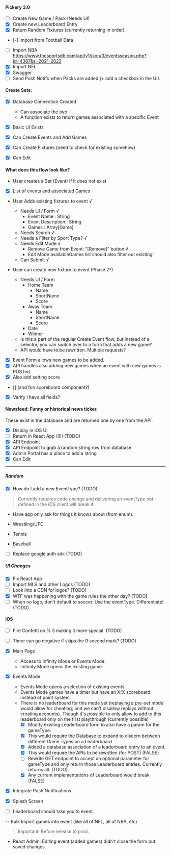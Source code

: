 #### Pickery 3.0

- [ ] Create New Game / Pack (Needs UI)
- [X] Create new Leaderboard Entry
- [X] Return Random Fixtures (currently returning in order)
- [-] Import from Football Data
- [ ] Import NBA 
    https://www.thesportsdb.com/api/v1/json/3/eventsseason.php?id=4387&s=2021-2022
- [X] Import NFL
- [X] Swagger
- [ ] Send Push Notifs when Packs are added (+ add a checkbox in the UI).

#### Create Sets:

- [X] Database Connection Created
    - Can associate the two
    - A function exists to return games associated with a specific Event
- [X] Basic UI Exists
- [X] Can Create Events and Add Games
- [X] Can Create Fixtures (need to check for existing somehow)
- [X] Can Edit



#### What does this flow look like?

- User creates a Set (Event) if it does not exist
- [X] List of events and associated Games
- User Adds existing fixtures to event √
    - Needs UI / Form √
        - Event Name : String 
        - Event Description : String
        - Games : Array[Game]
    - Needs Search √
    - Needs a Filter by Sport Type? √
    - Needs Edit Mode √ 
        - Remove Game from Event: "[Remove]" button √
        - Edit Mode availableGames list should also filter out existing!
    - Can Submit √

- User can create new fixture to event (Phase 2?)
    - Needs UI / Form
        - Home Team
            - Name
            - ShortName
            - Score
        - Away Team
            - Name
            - ShortName
            - Score
        - Date
        - Winner
    - Is this a part of the regular Create Event flow, but instead of a selector, you can switch over to a form that adds a new game?
    - API would have to be rewritten. Multiple requests?

- [X] Event Form allows new games to be added.
- [X] API handles also adding new games when an event with new games is POSTed.
- [X] Also add setting score 
- [] (and fun scoreboard component?)
- [X] Verify I have all fields?

#### Newsfeed: Funny or historical news ticker.

These exist in the database and are returned one by one from the API. 

- [X] Display in iOS UI
- [ ] Return in React App (!!!) (TODO)
- [X] API Endpoint
- [X] API Endpoint to grab a random string row from database
- [X] Admin Portal has a place to add a string
- [X] Can Edit

----


##### Random

- [X] How do I add a new EventType? (TODO)
> Currently requires code change and delivering an eventType not defined in the iOS client will break it. 

- Have app only ask for things it knows about (from enum).


- Wrestling/UFC
- Tennis
- Baseball

- [ ] Replace google auth sdk (TODO)

##### UI Changes

- [X] Fix React App
- [ ] Import MLS and other Logos (TODO)
- [ ] Look into a CDN for logos? (TODO)
- [X] WTF was happening with the game rules the other day? (TODO)
- [ ] When no logo, don't default to soccer. Use the eventType. Differentiate! (TODO)

#### iOS

- [ ] Fire Confetti on % 5 making it more special. (TODO)
- [ ] Timer can go negative if skips the 0 second mark? (TODO)
- [X] Main Page
    - Access to Infinity Mode or Events Mode.
    - Inifinity Mode opens the existing game.
- [X] Events Mode
    - Events Mode opens a selection of existing events.
    - Events Mode games have a timer but have an X/X scoreboard instead of point system. 
    - There is no leaderboard for this mode yet (replaying a pre-set mode would allow for cheating; and we can't disallow replays without creating accounts).
        Though it's possible to only allow to add to this leaderboard only on the first playthrough (currently possible)
        - [X] Modify existing Leaderboard form to also have a param for the gameType.
        - [x] This would require the Database to expand to discern between different Game Types on a Leaderboard
        - [X] Added a database association of a leaderboard entry to an event.
        - [X] This would require the APIs to be rewritten (for POST) (FALSE)
        - [ ] Rewrite GET endpoint to accept an optional parameter for gameType and only return those Leaderboard entries. Currently returns all. (TODO)
        - [X] Any current implementations of Leaderboard would break (FALSE)
- [x] Integrate Push Notifications

- [X] Splash Screen
- [ ] Leaderboard should take you to event.

-- Bulk Import games into event (like all of NFL, all of NBA, etc)
> Important! Before release to prod.

- React Admin: Editing event (added games) didn't close the form but saved changes.
